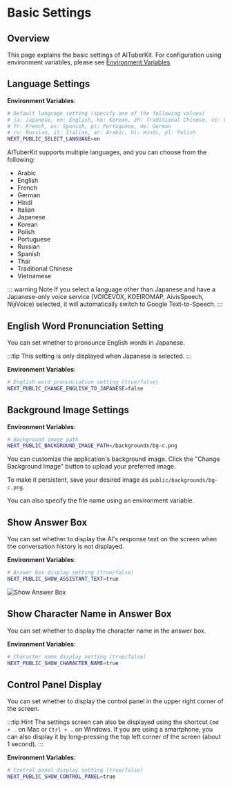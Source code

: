 # Basic Settings

## Overview

This page explains the basic settings of AITuberKit. For configuration using environment variables, please see [Environment Variables](/en/guide/environment-variables).

## Language Settings

**Environment Variables**:

```bash
# Default language setting (specify one of the following values)
# ja: Japanese, en: English, ko: Korean, zh: Traditional Chinese, vi: Vietnamese
# fr: French, es: Spanish, pt: Portuguese, de: German
# ru: Russian, it: Italian, ar: Arabic, hi: Hindi, pl: Polish
NEXT_PUBLIC_SELECT_LANGUAGE=en
```

AITuberKit supports multiple languages, and you can choose from the following:

- Arabic
- English
- French
- German
- Hindi
- Italian
- Japanese
- Korean
- Polish
- Portuguese
- Russian
- Spanish
- Thai
- Traditional Chinese
- Vietnamese

::: warning Note
If you select a language other than Japanese and have a Japanese-only voice service (VOICEVOX, KOEIROMAP, AivisSpeech, NijiVoice) selected, it will automatically switch to Google Text-to-Speech.
:::

## English Word Pronunciation Setting

You can set whether to pronounce English words in Japanese.

:::tip
This setting is only displayed when Japanese is selected.
:::

**Environment Variables**:

```bash
# English word pronunciation setting (true/false)
NEXT_PUBLIC_CHANGE_ENGLISH_TO_JAPANESE=false
```

## Background Image Settings

**Environment Variables**:

```bash
# Background image path
NEXT_PUBLIC_BACKGROUND_IMAGE_PATH=/backgrounds/bg-c.png
```

You can customize the application's background image. Click the "Change Background Image" button to upload your preferred image.

To make it persistent, save your desired image as `public/backgrounds/bg-c.png`.

You can also specify the file name using an environment variable.

## Show Answer Box

You can set whether to display the AI's response text on the screen when the conversation history is not displayed.

**Environment Variables**:

```bash
# Answer box display setting (true/false)
NEXT_PUBLIC_SHOW_ASSISTANT_TEXT=true
```

![Show Answer Box](/images/basic_3efh5.png)

## Show Character Name in Answer Box

You can set whether to display the character name in the answer box.

**Environment Variables**:

```bash
# Character name display setting (true/false)
NEXT_PUBLIC_SHOW_CHARACTER_NAME=true
```

## Control Panel Display

You can set whether to display the control panel in the upper right corner of the screen.

:::tip Hint
The settings screen can also be displayed using the shortcut `Cmd + .` on Mac or `Ctrl + .` on Windows.
If you are using a smartphone, you can also display it by long-pressing the top left corner of the screen (about 1 second).
:::

**Environment Variables**:

```bash
# Control panel display setting (true/false)
NEXT_PUBLIC_SHOW_CONTROL_PANEL=true
```
